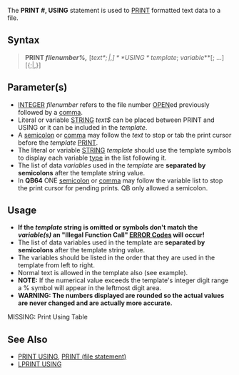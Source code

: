 The **PRINT #, USING** statement is used to [PRINT](PRINT) formatted text data to a file.

## Syntax

> **PRINT *filenumber%,*** [*text$*{;|,}] **USING *template$*; *variable***[; ...][{;|,}]

## Parameter(s)

* [INTEGER](INTEGER) *filenumber* refers to the file number [OPEN](OPEN)ed previously followed by a [comma](comma).
* Literal or variable [STRING](STRING) *text$* can be placed between PRINT and USING or it can be included in the *template*.
* A [semicolon](semicolon) or [comma](comma) may follow the *text* to stop or tab the print cursor before the *template* [PRINT](PRINT).
* The literal or variable [STRING](STRING) *template* should use the template symbols to display each variable [type](type) in the list following it.
* The list of data *variables* used in the *template* are **separated by semicolons** after the template string value. 
* In **QB64** ONE [semicolon](semicolon) or [comma](comma) may follow the variable list to stop the print cursor for pending prints. QB only allowed a semicolon.

## Usage

* **If the *template* string is omitted or symbols don't match the *variable(s)* an "Illegal Function Call" [ERROR Codes](ERROR-Codes) will occur!**
* The list of data variables used in the template are **separated by semicolons** after the template string value. 
* The variables should be listed in the order that they are used in the template from left to right.
* Normal text is allowed in the template also (see example).
* **NOTE:** If the numerical value exceeds the template's integer digit range a % symbol will appear in the leftmost digit area.
* **WARNING: The numbers displayed are rounded so the actual values are never changed and are actually more accurate.**


MISSING: Print Using Table

## See Also
 
* [PRINT USING](PRINT-USING), [PRINT (file statement)](PRINT-(file-statement))
* [LPRINT USING](LPRINT-USING)
